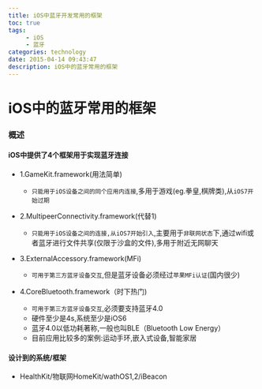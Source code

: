 ```yaml
---
title: iOS中蓝牙开发常用的框架
toc: true
tags: 
     - iOS
     - 蓝牙
categories: technology
date: 2015-04-14 09:43:47
description: iOS中的蓝牙常用的框架
---
```

<script>
(function(){
    var bp = document.createElement('script');
    var curProtocol = window.location.protocol.split(':')[0];
    if (curProtocol === 'https') {
        bp.src = 'https://zz.bdstatic.com/linksubmit/push.js';        
    }
    else {
        bp.src = 'http://push.zhanzhang.baidu.com/push.js';
    }
    var s = document.getElementsByTagName("script")[0];
    s.parentNode.insertBefore(bp, s);
})();
</script>

# iOS中的蓝牙常用的框架

### 概述

#### iOS中提供了4个框架用于实现蓝牙连接

- 1.GameKit.framework(用法简单)
    * `只能用于iOS设备之间的同个应用内连接`,多用于游戏(eg.拳皇,棋牌类),从`iOS7开始过期`

- 2.MultipeerConnectivity.framework(代替1)
    * `只能用于iOS设备之间的连接,从iOS7开始引入`,主要用于`非联网状态`下,通过wifi或者蓝牙进行文件共享(仅限于沙盒的文件),多用于附近无网聊天

- 3.ExternalAccessory.framework(MFi)
    * `可用于第三方蓝牙设备交互`,但是蓝牙设备必须经过`苹果MFi认证`(国内很少)

- 4.CoreBluetooth.framework（时下热门)
    * `可用于第三方蓝牙设备交互`,必须要支持蓝牙4.0
    * 硬件至少是4s,系统至少是iOS6
    * 蓝牙4.0以低功耗著称,一般也叫BLE（Bluetooth Low Energy）
    * 目前应用比较多的案例:运动手环,嵌入式设备,智能家居

#### 设计到的系统/框架

- HealthKit/物联网HomeKit/wathOS1,2/iBeacon















